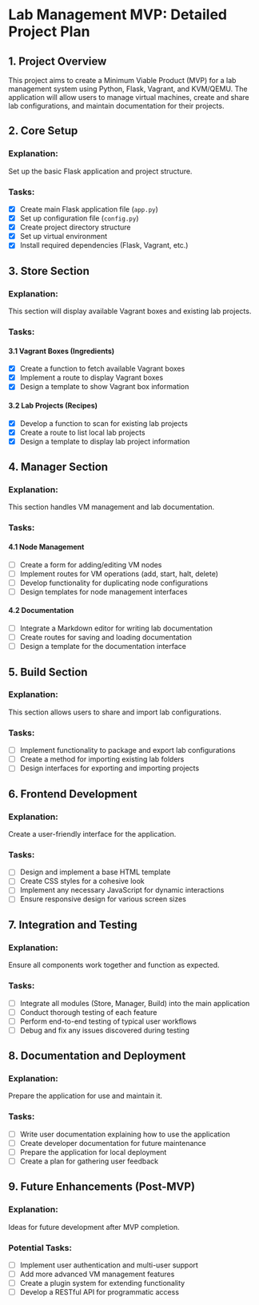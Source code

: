 # Lab Management MVP: Detailed Project Plan

## 1. Project Overview
This project aims to create a Minimum Viable Product (MVP) for a lab management system using Python, Flask, Vagrant, and KVM/QEMU. The application will allow users to manage virtual machines, create and share lab configurations, and maintain documentation for their projects.

## 2. Core Setup
### Explanation:
Set up the basic Flask application and project structure.

### Tasks:
- [x] Create main Flask application file (`app.py`)
- [x] Set up configuration file (`config.py`)
- [x] Create project directory structure
- [x] Set up virtual environment
- [x] Install required dependencies (Flask, Vagrant, etc.)

## 3. Store Section
### Explanation:
This section will display available Vagrant boxes and existing lab projects.

### Tasks:
#### 3.1 Vagrant Boxes (Ingredients)
- [x] Create a function to fetch available Vagrant boxes
- [x] Implement a route to display Vagrant boxes
- [x] Design a template to show Vagrant box information

#### 3.2 Lab Projects (Recipes)
- [x] Develop a function to scan for existing lab projects
- [x] Create a route to list local lab projects
- [x] Design a template to display lab project information

## 4. Manager Section
### Explanation:
This section handles VM management and lab documentation.

### Tasks:
#### 4.1 Node Management
- [ ] Create a form for adding/editing VM nodes
- [ ] Implement routes for VM operations (add, start, halt, delete)
- [ ] Develop functionality for duplicating node configurations
- [ ] Design templates for node management interfaces

#### 4.2 Documentation
- [ ] Integrate a Markdown editor for writing lab documentation
- [ ] Create routes for saving and loading documentation
- [ ] Design a template for the documentation interface

## 5. Build Section
### Explanation:
This section allows users to share and import lab configurations.

### Tasks:
- [ ] Implement functionality to package and export lab configurations
- [ ] Create a method for importing existing lab folders
- [ ] Design interfaces for exporting and importing projects

## 6. Frontend Development
### Explanation:
Create a user-friendly interface for the application.

### Tasks:
- [ ] Design and implement a base HTML template
- [ ] Create CSS styles for a cohesive look
- [ ] Implement any necessary JavaScript for dynamic interactions
- [ ] Ensure responsive design for various screen sizes

## 7. Integration and Testing
### Explanation:
Ensure all components work together and function as expected.

### Tasks:
- [ ] Integrate all modules (Store, Manager, Build) into the main application
- [ ] Conduct thorough testing of each feature
- [ ] Perform end-to-end testing of typical user workflows
- [ ] Debug and fix any issues discovered during testing

## 8. Documentation and Deployment
### Explanation:
Prepare the application for use and maintain it.

### Tasks:
- [ ] Write user documentation explaining how to use the application
- [ ] Create developer documentation for future maintenance
- [ ] Prepare the application for local deployment
- [ ] Create a plan for gathering user feedback

## 9. Future Enhancements (Post-MVP)
### Explanation:
Ideas for future development after MVP completion.

### Potential Tasks:
- [ ] Implement user authentication and multi-user support
- [ ] Add more advanced VM management features
- [ ] Create a plugin system for extending functionality
- [ ] Develop a RESTful API for programmatic access